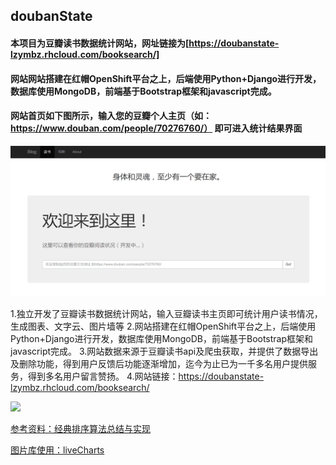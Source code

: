 ## doubanState
#### 本项目为豆瓣读书数据统计网站，网址链接为[https://doubanstate-lzymbz.rhcloud.com/booksearch/]
#### 网站网站搭建在红帽OpenShift平台之上，后端使用Python+Django进行开发，数据库使用MongoDB，前端基于Bootstrap框架和javascript完成。
#### 网站首页如下图所示，输入您的豆瓣个人主页（如：https://www.douban.com/people/70276760/） 即可进入统计结果界面
![](https://github.com/MianB1zhe/doubanState/blob/master/introPic/searchPage.png)



1.独立开发了豆瓣读书数据统计网站，输入豆瓣读书主页即可统计用户读书情况，生成图表、文字云、图片墙等 2.网站搭建在红帽OpenShift平台之上，后端使用Python+Django进行开发，数据库使用MongoDB，前端基于Bootstrap框架和javascript完成。 3.网站数据来源于豆瓣读书api及爬虫获取，并提供了数据导出及删除功能，得到用户反馈后功能逐渐增加，迄今为止已为一千多名用户提供服务，得到多名用户留言赞扬。 4.网站链接：https://doubanstate-lzymbz.rhcloud.com/booksearch/

![](https://github.com/MianB1zhe/WpfAppAlgorithm/blob/master/WpfAppAlgorithm/wpfAlgorithm.png)

[参考资料：经典排序算法总结与实现](http://wuchong.me/blog/2014/02/09/algorithm-sort-summary/)

[图片库使用：liveCharts](https://lvcharts.net/App/examples/v1/wpf/start)

